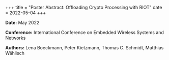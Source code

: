 +++
title = "Poster Abstract: Offloading Crypto Processing with RIOT"
date = 2022-05-04
+++

**Date:** May 2022

**Conference:**
International Conference on Embedded Wireless Systems and Networks

**Authors:** Lena Boeckmann, Peter Kietzmann,  Thomas C. Schmidt, Matthias Wählisch